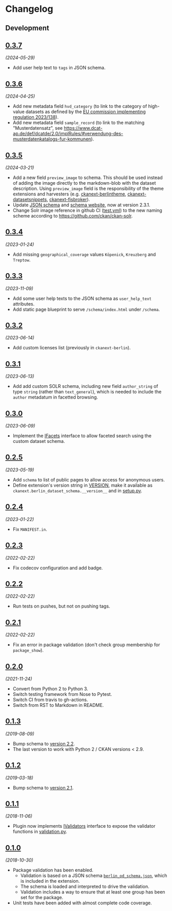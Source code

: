 # Changelog

## Development

## [0.3.7](https://github.com/berlinonline/ckanext-berlin_dataset_schema/releases/tag/0.3.7)

_(2024-05-29)_

- Add user help text to `tags` in JSON schema.

## [0.3.6](https://github.com/berlinonline/ckanext-berlin_dataset_schema/releases/tag/0.3.6)

_(2024-04-25)_

- Add new metadata field `hvd_category` (to link to the category of high-value datasets as defined by the [EU commission implementing regulation 2023/138](https://eur-lex.europa.eu/eli/reg_impl/2023/138/oj?uri=CELEX:32023R0138)).
- Add new metadata field `sample_record` (to link to the matching "Musterdatensatz", see https://www.dcat-ap.de/def/dcatde/2.0/implRules/#verwendung-des-musterdatenkatalogs-fur-kommunen).

## [0.3.5](https://github.com/berlinonline/ckanext-berlin_dataset_schema/releases/tag/0.3.5)

_(2024-03-21)_

- Add a new field `preview_image` to schema.
This should be used instead of adding the image directly to the markdown-blob with the dataset description.
Using `preview_image` field is the responsibility of the theme extensions and harvesters (e.g. [ckanext-berlintheme](https://github.com/berlinonline/ckanext-berlintheme), [ckanext-datasetsnippets](https://github.com/berlinonline/ckanext-datasetsnippets), [ckanext-fisbroker](https://github.com/berlinonline/ckanext-fisbroker)).
- Update [JSON schema](https://datenregister.berlin.de/schema/berlin_od_schema.json) and [schema website](https://datenregister.berlin.de/schema/), now at version 2.3.1.
- Change Solr image reference in github CI ([test.yml](.github/workflows/test.yml)) to the new naming scheme according to https://github.com/ckan/ckan-solr.

## [0.3.4](https://github.com/berlinonline/ckanext-berlin_dataset_schema/releases/tag/0.3.4)

_(2023-01-24)_

- Add missing `geographical_coverage` values `Köpenick`, `Kreuzberg` and `Treptow`.

## [0.3.3](https://github.com/berlinonline/ckanext-berlin_dataset_schema/releases/tag/0.3.3)

_(2023-11-09)_

- Add some user help texts to the JSON schema as `user_help_text` attributes.
- Add static page blueprint to serve `/schema/index.html` under `/schema`.

## [0.3.2](https://github.com/berlinonline/ckanext-berlin_dataset_schema/releases/tag/0.3.2)

_(2023-06-14)_

- Add custom licenses list (previously in `ckanext-berlin`).

## [0.3.1](https://github.com/berlinonline/ckanext-berlin_dataset_schema/releases/tag/0.3.1)

_(2023-06-13)_

- Add add custom SOLR schema, including new field `author_string` of type `string` (rather than `text_general`), which is needed to include the `author` metadatum in facetted browsing.

## [0.3.0](https://github.com/berlinonline/ckanext-berlin_dataset_schema/releases/tag/0.3.0)

_(2023-06-09)_

- Implement the [IFacets](https://docs.ckan.org/en/latest/extensions/plugin-interfaces.html#ckan.plugins.interfaces.IFacets) interface to allow faceted search using the custom dataset schema.

## [0.2.5](https://github.com/berlinonline/ckanext-berlin_dataset_schema/releases/tag/0.2.5)

_(2023-05-19)_

- Add `schema` to list of public pages to allow access for anonymous users.
- Define extension's version string in [VERSION](VERSION), make it available as `ckanext.berlin_dataset_schema.__version__` and in [setup.py](setup.py).

## [0.2.4](https://github.com/berlinonline/ckanext-berlin_dataset_schema/releases/tag/0.2.4)

_(2023-01-22)_

- Fix `MANIFEST.in`.

## [0.2.3](https://github.com/berlinonline/ckanext-berlin_dataset_schema/releases/tag/0.2.3)

_(2022-02-22)_

- Fix codecov configuration and add badge.

## [0.2.2](https://github.com/berlinonline/ckanext-berlin_dataset_schema/releases/tag/0.2.2)

_(2022-02-22)_

- Run tests on pushes, but not on pushing tags.

## [0.2.1](https://github.com/berlinonline/ckanext-berlin_dataset_schema/releases/tag/0.2.1)

_(2022-02-22)_

- Fix an error in package validation (don't check group membership for `package_show`).

## [0.2.0](https://github.com/berlinonline/ckanext-berlin_dataset_schema/releases/tag/0.2.0)

_(2021-11-24)_

- Convert from Python 2 to Python 3.
- Switch testing framework from Nose to Pytest.
- Switch CI from travis to gh-actions.
- Switch from RST to Markdown in README.

## [0.1.3](https://github.com/berlinonline/ckanext-berlin_dataset_schema/releases/tag/0.1.3)

_(2019-08-09)_

- Bump schema to [version 2.2](https://github.com/berlinonline/berlin_od_schema/tree/2.2).
- The last version to work with Python 2 / CKAN versions < 2.9.

## [0.1.2](https://github.com/berlinonline/ckanext-berlin_dataset_schema/releases/tag/0.1.2)

_(2019-03-18)_

- Bump schema to [version 2.1](https://github.com/berlinonline/berlin_od_schema/tree/2.1).

## [0.1.1](https://github.com/berlinonline/ckanext-berlin_dataset_schema/releases/tag/0.1.1)

_(2018-11-06)_

- Plugin now implements [IValidators](https://docs.ckan.org/en/latest/extensions/plugin-interfaces.html#ckan.plugins.interfaces.IValidators) interface to expose the validator functions in [validation.py](ckanext/berlin_dataset_schema/validation.py).

## [0.1.0](https://github.com/berlinonline/ckanext-berlin_dataset_schema/releases/tag/0.1.0)

_(2018-10-30)_

- Package validation has been enabled.
    - Validation is based on a JSON schema [`berlin_od_schema.json`](ckanext/berlin_dataset_schema/public/schema/berlin_od_schema.json), which is included in the extension.
    - The schema is loaded and interpreted to drive the validation.
    - Validation includes a way to ensure that at least one group has been set for the package.
- Unit tests have been added with almost complete code coverage.